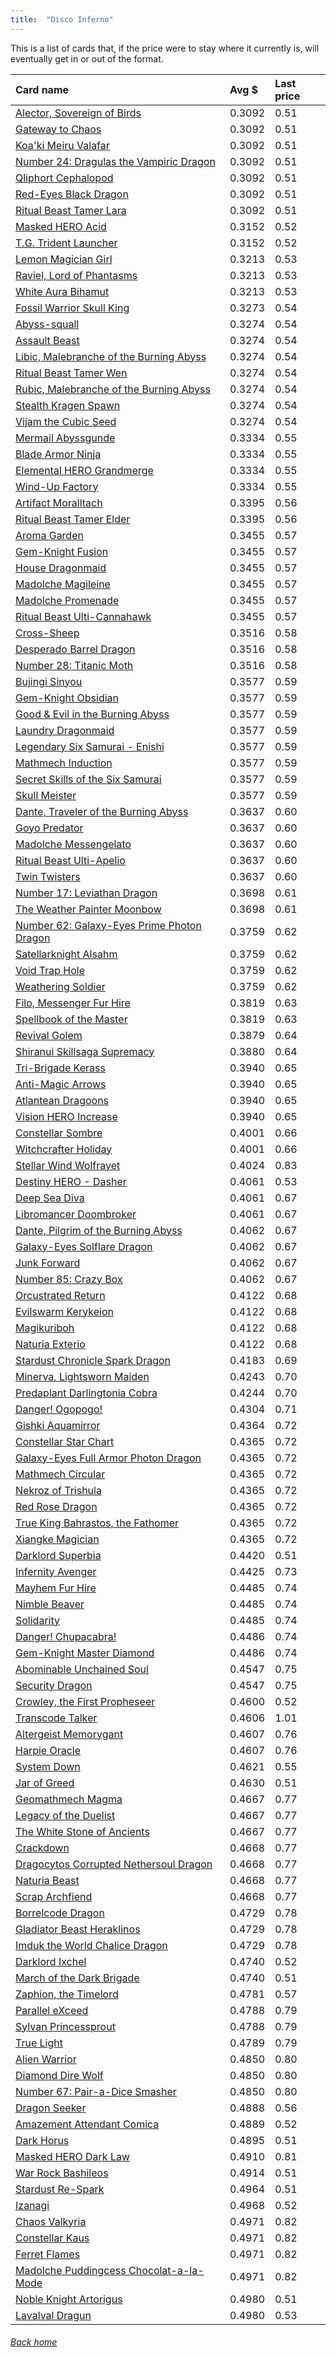 ```yaml
---
title:  "Disco Inferno"
---
```


This is a list of cards that, if the price were to stay where it currently is, will eventually get in or out of the format.

| Card name | Avg $ | Last price |
| :-- | :-- | :-- |
[Alector, Sovereign of Birds](https://db.ygoprodeck.com/card/?search=Alector,%20Sovereign%20of%20Birds) | 0.3092 | 0.51 |
[Gateway to Chaos](https://db.ygoprodeck.com/card/?search=Gateway%20to%20Chaos) | 0.3092 | 0.51 |
[Koa'ki Meiru Valafar](https://db.ygoprodeck.com/card/?search=Koa'ki%20Meiru%20Valafar) | 0.3092 | 0.51 |
[Number 24: Dragulas the Vampiric Dragon](https://db.ygoprodeck.com/card/?search=Number%2024:%20Dragulas%20the%20Vampiric%20Dragon) | 0.3092 | 0.51 |
[Qliphort Cephalopod](https://db.ygoprodeck.com/card/?search=Qliphort%20Cephalopod) | 0.3092 | 0.51 |
[Red-Eyes Black Dragon](https://db.ygoprodeck.com/card/?search=Red-Eyes%20Black%20Dragon) | 0.3092 | 0.51 |
[Ritual Beast Tamer Lara](https://db.ygoprodeck.com/card/?search=Ritual%20Beast%20Tamer%20Lara) | 0.3092 | 0.51 |
[Masked HERO Acid](https://db.ygoprodeck.com/card/?search=Masked%20HERO%20Acid) | 0.3152 | 0.52 |
[T.G. Trident Launcher](https://db.ygoprodeck.com/card/?search=T.G.%20Trident%20Launcher) | 0.3152 | 0.52 |
[Lemon Magician Girl](https://db.ygoprodeck.com/card/?search=Lemon%20Magician%20Girl) | 0.3213 | 0.53 |
[Raviel, Lord of Phantasms](https://db.ygoprodeck.com/card/?search=Raviel,%20Lord%20of%20Phantasms) | 0.3213 | 0.53 |
[White Aura Bihamut](https://db.ygoprodeck.com/card/?search=White%20Aura%20Bihamut) | 0.3213 | 0.53 |
[Fossil Warrior Skull King](https://db.ygoprodeck.com/card/?search=Fossil%20Warrior%20Skull%20King) | 0.3273 | 0.54 |
[Abyss-squall](https://db.ygoprodeck.com/card/?search=Abyss-squall) | 0.3274 | 0.54 |
[Assault Beast](https://db.ygoprodeck.com/card/?search=Assault%20Beast) | 0.3274 | 0.54 |
[Libic, Malebranche of the Burning Abyss](https://db.ygoprodeck.com/card/?search=Libic,%20Malebranche%20of%20the%20Burning%20Abyss) | 0.3274 | 0.54 |
[Ritual Beast Tamer Wen](https://db.ygoprodeck.com/card/?search=Ritual%20Beast%20Tamer%20Wen) | 0.3274 | 0.54 |
[Rubic, Malebranche of the Burning Abyss](https://db.ygoprodeck.com/card/?search=Rubic,%20Malebranche%20of%20the%20Burning%20Abyss) | 0.3274 | 0.54 |
[Stealth Kragen Spawn](https://db.ygoprodeck.com/card/?search=Stealth%20Kragen%20Spawn) | 0.3274 | 0.54 |
[Vijam the Cubic Seed](https://db.ygoprodeck.com/card/?search=Vijam%20the%20Cubic%20Seed) | 0.3274 | 0.54 |
[Mermail Abyssgunde](https://db.ygoprodeck.com/card/?search=Mermail%20Abyssgunde) | 0.3334 | 0.55 |
[Blade Armor Ninja](https://db.ygoprodeck.com/card/?search=Blade%20Armor%20Ninja) | 0.3334 | 0.55 |
[Elemental HERO Grandmerge](https://db.ygoprodeck.com/card/?search=Elemental%20HERO%20Grandmerge) | 0.3334 | 0.55 |
[Wind-Up Factory](https://db.ygoprodeck.com/card/?search=Wind-Up%20Factory) | 0.3334 | 0.55 |
[Artifact Moralltach](https://db.ygoprodeck.com/card/?search=Artifact%20Moralltach) | 0.3395 | 0.56 |
[Ritual Beast Tamer Elder](https://db.ygoprodeck.com/card/?search=Ritual%20Beast%20Tamer%20Elder) | 0.3395 | 0.56 |
[Aroma Garden](https://db.ygoprodeck.com/card/?search=Aroma%20Garden) | 0.3455 | 0.57 |
[Gem-Knight Fusion](https://db.ygoprodeck.com/card/?search=Gem-Knight%20Fusion) | 0.3455 | 0.57 |
[House Dragonmaid](https://db.ygoprodeck.com/card/?search=House%20Dragonmaid) | 0.3455 | 0.57 |
[Madolche Magileine](https://db.ygoprodeck.com/card/?search=Madolche%20Magileine) | 0.3455 | 0.57 |
[Madolche Promenade](https://db.ygoprodeck.com/card/?search=Madolche%20Promenade) | 0.3455 | 0.57 |
[Ritual Beast Ulti-Cannahawk](https://db.ygoprodeck.com/card/?search=Ritual%20Beast%20Ulti-Cannahawk) | 0.3455 | 0.57 |
[Cross-Sheep](https://db.ygoprodeck.com/card/?search=Cross-Sheep) | 0.3516 | 0.58 |
[Desperado Barrel Dragon](https://db.ygoprodeck.com/card/?search=Desperado%20Barrel%20Dragon) | 0.3516 | 0.58 |
[Number 28: Titanic Moth](https://db.ygoprodeck.com/card/?search=Number%2028:%20Titanic%20Moth) | 0.3516 | 0.58 |
[Bujingi Sinyou](https://db.ygoprodeck.com/card/?search=Bujingi%20Sinyou) | 0.3577 | 0.59 |
[Gem-Knight Obsidian](https://db.ygoprodeck.com/card/?search=Gem-Knight%20Obsidian) | 0.3577 | 0.59 |
[Good & Evil in the Burning Abyss](https://db.ygoprodeck.com/card/?search=Good%20%26%20Evil%20in%20the%20Burning%20Abyss) | 0.3577 | 0.59 |
[Laundry Dragonmaid](https://db.ygoprodeck.com/card/?search=Laundry%20Dragonmaid) | 0.3577 | 0.59 |
[Legendary Six Samurai - Enishi](https://db.ygoprodeck.com/card/?search=Legendary%20Six%20Samurai%20-%20Enishi) | 0.3577 | 0.59 |
[Mathmech Induction](https://db.ygoprodeck.com/card/?search=Mathmech%20Induction) | 0.3577 | 0.59 |
[Secret Skills of the Six Samurai](https://db.ygoprodeck.com/card/?search=Secret%20Skills%20of%20the%20Six%20Samurai) | 0.3577 | 0.59 |
[Skull Meister](https://db.ygoprodeck.com/card/?search=Skull%20Meister) | 0.3577 | 0.59 |
[Dante, Traveler of the Burning Abyss](https://db.ygoprodeck.com/card/?search=Dante,%20Traveler%20of%20the%20Burning%20Abyss) | 0.3637 | 0.60 |
[Goyo Predator](https://db.ygoprodeck.com/card/?search=Goyo%20Predator) | 0.3637 | 0.60 |
[Madolche Messengelato](https://db.ygoprodeck.com/card/?search=Madolche%20Messengelato) | 0.3637 | 0.60 |
[Ritual Beast Ulti-Apelio](https://db.ygoprodeck.com/card/?search=Ritual%20Beast%20Ulti-Apelio) | 0.3637 | 0.60 |
[Twin Twisters](https://db.ygoprodeck.com/card/?search=Twin%20Twisters) | 0.3637 | 0.60 |
[Number 17: Leviathan Dragon](https://db.ygoprodeck.com/card/?search=Number%2017:%20Leviathan%20Dragon) | 0.3698 | 0.61 |
[The Weather Painter Moonbow](https://db.ygoprodeck.com/card/?search=The%20Weather%20Painter%20Moonbow) | 0.3698 | 0.61 |
[Number 62: Galaxy-Eyes Prime Photon Dragon](https://db.ygoprodeck.com/card/?search=Number%2062:%20Galaxy-Eyes%20Prime%20Photon%20Dragon) | 0.3759 | 0.62 |
[Satellarknight Alsahm](https://db.ygoprodeck.com/card/?search=Satellarknight%20Alsahm) | 0.3759 | 0.62 |
[Void Trap Hole](https://db.ygoprodeck.com/card/?search=Void%20Trap%20Hole) | 0.3759 | 0.62 |
[Weathering Soldier](https://db.ygoprodeck.com/card/?search=Weathering%20Soldier) | 0.3759 | 0.62 |
[Filo, Messenger Fur Hire](https://db.ygoprodeck.com/card/?search=Filo,%20Messenger%20Fur%20Hire) | 0.3819 | 0.63 |
[Spellbook of the Master](https://db.ygoprodeck.com/card/?search=Spellbook%20of%20the%20Master) | 0.3819 | 0.63 |
[Revival Golem](https://db.ygoprodeck.com/card/?search=Revival%20Golem) | 0.3879 | 0.64 |
[Shiranui Skillsaga Supremacy](https://db.ygoprodeck.com/card/?search=Shiranui%20Skillsaga%20Supremacy) | 0.3880 | 0.64 |
[Tri-Brigade Kerass](https://db.ygoprodeck.com/card/?search=Tri-Brigade%20Kerass) | 0.3940 | 0.65 |
[Anti-Magic Arrows](https://db.ygoprodeck.com/card/?search=Anti-Magic%20Arrows) | 0.3940 | 0.65 |
[Atlantean Dragoons](https://db.ygoprodeck.com/card/?search=Atlantean%20Dragoons) | 0.3940 | 0.65 |
[Vision HERO Increase](https://db.ygoprodeck.com/card/?search=Vision%20HERO%20Increase) | 0.3940 | 0.65 |
[Constellar Sombre](https://db.ygoprodeck.com/card/?search=Constellar%20Sombre) | 0.4001 | 0.66 |
[Witchcrafter Holiday](https://db.ygoprodeck.com/card/?search=Witchcrafter%20Holiday) | 0.4001 | 0.66 |
[Stellar Wind Wolfrayet](https://db.ygoprodeck.com/card/?search=Stellar%20Wind%20Wolfrayet) | 0.4024 | 0.83 |
[Destiny HERO - Dasher](https://db.ygoprodeck.com/card/?search=Destiny%20HERO%20-%20Dasher) | 0.4061 | 0.53 |
[Deep Sea Diva](https://db.ygoprodeck.com/card/?search=Deep%20Sea%20Diva) | 0.4061 | 0.67 |
[Libromancer Doombroker](https://db.ygoprodeck.com/card/?search=Libromancer%20Doombroker) | 0.4061 | 0.67 |
[Dante, Pilgrim of the Burning Abyss](https://db.ygoprodeck.com/card/?search=Dante,%20Pilgrim%20of%20the%20Burning%20Abyss) | 0.4062 | 0.67 |
[Galaxy-Eyes Solflare Dragon](https://db.ygoprodeck.com/card/?search=Galaxy-Eyes%20Solflare%20Dragon) | 0.4062 | 0.67 |
[Junk Forward](https://db.ygoprodeck.com/card/?search=Junk%20Forward) | 0.4062 | 0.67 |
[Number 85: Crazy Box](https://db.ygoprodeck.com/card/?search=Number%2085:%20Crazy%20Box) | 0.4062 | 0.67 |
[Orcustrated Return](https://db.ygoprodeck.com/card/?search=Orcustrated%20Return) | 0.4122 | 0.68 |
[Evilswarm Kerykeion](https://db.ygoprodeck.com/card/?search=Evilswarm%20Kerykeion) | 0.4122 | 0.68 |
[Magikuriboh](https://db.ygoprodeck.com/card/?search=Magikuriboh) | 0.4122 | 0.68 |
[Naturia Exterio](https://db.ygoprodeck.com/card/?search=Naturia%20Exterio) | 0.4122 | 0.68 |
[Stardust Chronicle Spark Dragon](https://db.ygoprodeck.com/card/?search=Stardust%20Chronicle%20Spark%20Dragon) | 0.4183 | 0.69 |
[Minerva, Lightsworn Maiden](https://db.ygoprodeck.com/card/?search=Minerva,%20Lightsworn%20Maiden) | 0.4243 | 0.70 |
[Predaplant Darlingtonia Cobra](https://db.ygoprodeck.com/card/?search=Predaplant%20Darlingtonia%20Cobra) | 0.4244 | 0.70 |
[Danger! Ogopogo!](https://db.ygoprodeck.com/card/?search=Danger!%20Ogopogo!) | 0.4304 | 0.71 |
[Gishki Aquamirror](https://db.ygoprodeck.com/card/?search=Gishki%20Aquamirror) | 0.4364 | 0.72 |
[Constellar Star Chart](https://db.ygoprodeck.com/card/?search=Constellar%20Star%20Chart) | 0.4365 | 0.72 |
[Galaxy-Eyes Full Armor Photon Dragon](https://db.ygoprodeck.com/card/?search=Galaxy-Eyes%20Full%20Armor%20Photon%20Dragon) | 0.4365 | 0.72 |
[Mathmech Circular](https://db.ygoprodeck.com/card/?search=Mathmech%20Circular) | 0.4365 | 0.72 |
[Nekroz of Trishula](https://db.ygoprodeck.com/card/?search=Nekroz%20of%20Trishula) | 0.4365 | 0.72 |
[Red Rose Dragon](https://db.ygoprodeck.com/card/?search=Red%20Rose%20Dragon) | 0.4365 | 0.72 |
[True King Bahrastos, the Fathomer](https://db.ygoprodeck.com/card/?search=True%20King%20Bahrastos,%20the%20Fathomer) | 0.4365 | 0.72 |
[Xiangke Magician](https://db.ygoprodeck.com/card/?search=Xiangke%20Magician) | 0.4365 | 0.72 |
[Darklord Superbia](https://db.ygoprodeck.com/card/?search=Darklord%20Superbia) | 0.4420 | 0.51 |
[Infernity Avenger](https://db.ygoprodeck.com/card/?search=Infernity%20Avenger) | 0.4425 | 0.73 |
[Mayhem Fur Hire](https://db.ygoprodeck.com/card/?search=Mayhem%20Fur%20Hire) | 0.4485 | 0.74 |
[Nimble Beaver](https://db.ygoprodeck.com/card/?search=Nimble%20Beaver) | 0.4485 | 0.74 |
[Solidarity](https://db.ygoprodeck.com/card/?search=Solidarity) | 0.4485 | 0.74 |
[Danger! Chupacabra!](https://db.ygoprodeck.com/card/?search=Danger!%20Chupacabra!) | 0.4486 | 0.74 |
[Gem-Knight Master Diamond](https://db.ygoprodeck.com/card/?search=Gem-Knight%20Master%20Diamond) | 0.4486 | 0.74 |
[Abominable Unchained Soul](https://db.ygoprodeck.com/card/?search=Abominable%20Unchained%20Soul) | 0.4547 | 0.75 |
[Security Dragon](https://db.ygoprodeck.com/card/?search=Security%20Dragon) | 0.4547 | 0.75 |
[Crowley, the First Propheseer](https://db.ygoprodeck.com/card/?search=Crowley,%20the%20First%20Propheseer) | 0.4600 | 0.52 |
[Transcode Talker](https://db.ygoprodeck.com/card/?search=Transcode%20Talker) | 0.4606 | 1.01 |
[Altergeist Memorygant](https://db.ygoprodeck.com/card/?search=Altergeist%20Memorygant) | 0.4607 | 0.76 |
[Harpie Oracle](https://db.ygoprodeck.com/card/?search=Harpie%20Oracle) | 0.4607 | 0.76 |
[System Down](https://db.ygoprodeck.com/card/?search=System%20Down) | 0.4621 | 0.55 |
[Jar of Greed](https://db.ygoprodeck.com/card/?search=Jar%20of%20Greed) | 0.4630 | 0.51 |
[Geomathmech Magma](https://db.ygoprodeck.com/card/?search=Geomathmech%20Magma) | 0.4667 | 0.77 |
[Legacy of the Duelist](https://db.ygoprodeck.com/card/?search=Legacy%20of%20the%20Duelist) | 0.4667 | 0.77 |
[The White Stone of Ancients](https://db.ygoprodeck.com/card/?search=The%20White%20Stone%20of%20Ancients) | 0.4667 | 0.77 |
[Crackdown](https://db.ygoprodeck.com/card/?search=Crackdown) | 0.4668 | 0.77 |
[Dragocytos Corrupted Nethersoul Dragon](https://db.ygoprodeck.com/card/?search=Dragocytos%20Corrupted%20Nethersoul%20Dragon) | 0.4668 | 0.77 |
[Naturia Beast](https://db.ygoprodeck.com/card/?search=Naturia%20Beast) | 0.4668 | 0.77 |
[Scrap Archfiend](https://db.ygoprodeck.com/card/?search=Scrap%20Archfiend) | 0.4668 | 0.77 |
[Borrelcode Dragon](https://db.ygoprodeck.com/card/?search=Borrelcode%20Dragon) | 0.4729 | 0.78 |
[Gladiator Beast Heraklinos](https://db.ygoprodeck.com/card/?search=Gladiator%20Beast%20Heraklinos) | 0.4729 | 0.78 |
[Imduk the World Chalice Dragon](https://db.ygoprodeck.com/card/?search=Imduk%20the%20World%20Chalice%20Dragon) | 0.4729 | 0.78 |
[Darklord Ixchel](https://db.ygoprodeck.com/card/?search=Darklord%20Ixchel) | 0.4740 | 0.52 |
[March of the Dark Brigade](https://db.ygoprodeck.com/card/?search=March%20of%20the%20Dark%20Brigade) | 0.4740 | 0.51 |
[Zaphion, the Timelord](https://db.ygoprodeck.com/card/?search=Zaphion,%20the%20Timelord) | 0.4781 | 0.57 |
[Parallel eXceed](https://db.ygoprodeck.com/card/?search=Parallel%20eXceed) | 0.4788 | 0.79 |
[Sylvan Princessprout](https://db.ygoprodeck.com/card/?search=Sylvan%20Princessprout) | 0.4788 | 0.79 |
[True Light](https://db.ygoprodeck.com/card/?search=True%20Light) | 0.4789 | 0.79 |
[Alien Warrior](https://db.ygoprodeck.com/card/?search=Alien%20Warrior) | 0.4850 | 0.80 |
[Diamond Dire Wolf](https://db.ygoprodeck.com/card/?search=Diamond%20Dire%20Wolf) | 0.4850 | 0.80 |
[Number 67: Pair-a-Dice Smasher](https://db.ygoprodeck.com/card/?search=Number%2067:%20Pair-a-Dice%20Smasher) | 0.4850 | 0.80 |
[Dragon Seeker](https://db.ygoprodeck.com/card/?search=Dragon%20Seeker) | 0.4888 | 0.56 |
[Amazement Attendant Comica](https://db.ygoprodeck.com/card/?search=Amazement%20Attendant%20Comica) | 0.4889 | 0.52 |
[Dark Horus](https://db.ygoprodeck.com/card/?search=Dark%20Horus) | 0.4895 | 0.51 |
[Masked HERO Dark Law](https://db.ygoprodeck.com/card/?search=Masked%20HERO%20Dark%20Law) | 0.4910 | 0.81 |
[War Rock Bashileos](https://db.ygoprodeck.com/card/?search=War%20Rock%20Bashileos) | 0.4914 | 0.51 |
[Stardust Re-Spark](https://db.ygoprodeck.com/card/?search=Stardust%20Re-Spark) | 0.4964 | 0.51 |
[Izanagi](https://db.ygoprodeck.com/card/?search=Izanagi) | 0.4968 | 0.52 |
[Chaos Valkyria](https://db.ygoprodeck.com/card/?search=Chaos%20Valkyria) | 0.4971 | 0.82 |
[Constellar Kaus](https://db.ygoprodeck.com/card/?search=Constellar%20Kaus) | 0.4971 | 0.82 |
[Ferret Flames](https://db.ygoprodeck.com/card/?search=Ferret%20Flames) | 0.4971 | 0.82 |
[Madolche Puddingcess Chocolat-a-la-Mode](https://db.ygoprodeck.com/card/?search=Madolche%20Puddingcess%20Chocolat-a-la-Mode) | 0.4971 | 0.82 |
[Noble Knight Artorigus](https://db.ygoprodeck.com/card/?search=Noble%20Knight%20Artorigus) | 0.4980 | 0.51 |
[Lavalval Dragun](https://db.ygoprodeck.com/card/?search=Lavalval%20Dragun) | 0.4980 | 0.53 |

###### [Back home](index)